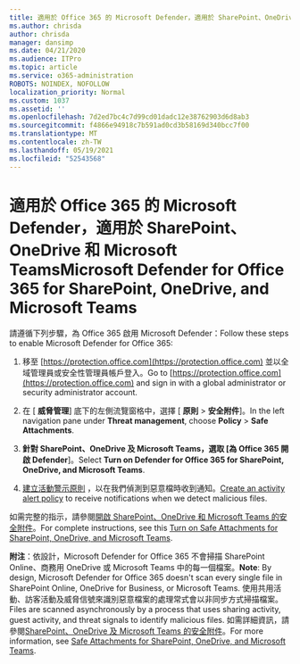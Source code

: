 ```yaml
---
title: 適用於 Office 365 的 Microsoft Defender，適用於 SharePoint、OneDrive 和 Microsoft Teams
ms.author: chrisda
author: chrisda
manager: dansimp
ms.date: 04/21/2020
ms.audience: ITPro
ms.topic: article
ms.service: o365-administration
ROBOTS: NOINDEX, NOFOLLOW
localization_priority: Normal
ms.custom: 1037
ms.assetid: ''
ms.openlocfilehash: 7d2ed7bc4c7d99cd01dadc12e38762903d6d8ab3
ms.sourcegitcommit: f4866e94918c7b591ad0cd3b58169d340bcc7f00
ms.translationtype: MT
ms.contentlocale: zh-TW
ms.lasthandoff: 05/19/2021
ms.locfileid: "52543568"
---
```

# <a name="microsoft-defender-for-office-365-for-sharepoint-onedrive-and-microsoft-teams"></a><span data-ttu-id="b52cb-102">適用於 Office 365 的 Microsoft Defender，適用於 SharePoint、OneDrive 和 Microsoft Teams</span><span class="sxs-lookup"><span data-stu-id="b52cb-102">Microsoft Defender for Office 365 for SharePoint, OneDrive, and Microsoft Teams</span></span>

<span data-ttu-id="b52cb-103">請遵循下列步驟，為 Office 365 啟用 Microsoft Defender：</span><span class="sxs-lookup"><span data-stu-id="b52cb-103">Follow these steps to enable Microsoft Defender for Office 365:</span></span>

1. <span data-ttu-id="b52cb-104">移至 [https://protection.office.com](https://protection.office.com) 並以全域管理員或安全性管理員帳戶登入。</span><span class="sxs-lookup"><span data-stu-id="b52cb-104">Go to [https://protection.office.com](https://protection.office.com) and sign in with a global administrator or security administrator account.</span></span>

2. <span data-ttu-id="b52cb-105">在 [ **威脅管理**] 底下的左側流覽窗格中，選擇 [ **原則** \> **安全附件**]。</span><span class="sxs-lookup"><span data-stu-id="b52cb-105">In the left navigation pane under **Threat management**, choose **Policy** \> **Safe Attachments**.</span></span>

3. <span data-ttu-id="b52cb-106">**針對 SharePoint、OneDrive 及 Microsoft Teams，選取 [為 Office 365 開啟 Defender**]。</span><span class="sxs-lookup"><span data-stu-id="b52cb-106">Select **Turn on Defender for Office 365 for SharePoint, OneDrive, and Microsoft Teams**.</span></span>

4. <span data-ttu-id="b52cb-107">[建立活動警示原則](/microsoft-365/compliance/create-activity-alerts) ，以在我們偵測到惡意檔時收到通知。</span><span class="sxs-lookup"><span data-stu-id="b52cb-107">[Create an activity alert policy](/microsoft-365/compliance/create-activity-alerts) to receive notifications when we detect malicious files.</span></span>

<span data-ttu-id="b52cb-108">如需完整的指示，請參閱[開啟 SharePoint、OneDrive 和 Microsoft Teams 的安全附件](/microsoft-365/security/office-365-security/turn-on-atp-for-spo-odb-and-teams)。</span><span class="sxs-lookup"><span data-stu-id="b52cb-108">For complete instructions, see this [Turn on Safe Attachments for SharePoint, OneDrive, and Microsoft Teams](/microsoft-365/security/office-365-security/turn-on-atp-for-spo-odb-and-teams).</span></span>

<span data-ttu-id="b52cb-109">**附注**：依設計，Microsoft Defender for Office 365 不會掃描 SharePoint Online、商務用 OneDrive 或 Microsoft Teams 中的每一個檔案。</span><span class="sxs-lookup"><span data-stu-id="b52cb-109">**Note**: By design, Microsoft Defender for Office 365 doesn't scan every single file in SharePoint Online, OneDrive for Business, or Microsoft Teams.</span></span> <span data-ttu-id="b52cb-110">使用共用活動、訪客活動及威脅信號來識別惡意檔案的處理常式會以非同步方式掃描檔案。</span><span class="sxs-lookup"><span data-stu-id="b52cb-110">Files are scanned asynchronously by a process that uses sharing activity, guest activity, and threat signals to identify malicious files.</span></span> <span data-ttu-id="b52cb-111">如需詳細資訊，請參閱[SharePoint、OneDrive 及 Microsoft Teams 的安全附件](/microsoft-365/security/office-365-security/atp-for-spo-odb-and-teams)。</span><span class="sxs-lookup"><span data-stu-id="b52cb-111">For more information, see [Safe Attachments for SharePoint, OneDrive, and Microsoft Teams](/microsoft-365/security/office-365-security/atp-for-spo-odb-and-teams).</span></span>
